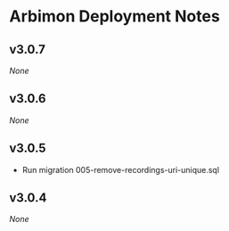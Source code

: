 # Arbimon Deployment Notes

## v3.0.7

_None_

## v3.0.6

_None_

## v3.0.5

- Run migration 005-remove-recordings-uri-unique.sql

## v3.0.4

_None_

